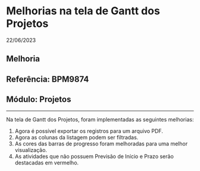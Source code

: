 # Melhorias na tela de Gantt dos Projetos
22/06/2023
## Melhoria
## Referência: BPM9874
## Módulo: Projetos
***

Na tela de Gantt dos Projetos, foram implementadas as seguintes melhorias:

1. Agora é possível exportar os registros para um arquivo PDF.
2. Agora as colunas da listagem podem ser filtradas.
3. As cores das barras de progresso foram melhoradas para uma melhor visualização.
4. As atividades que não possuem Previsão de Início e Prazo serão destacadas em vermelho.